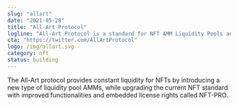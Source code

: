 ```yaml
---
slug: "allart"
date: "2021-05-28"
title: "All-Art Protocol"
logline: "All-Art Protocol is a standard for NFT AMM Liquidity Pools and NFTs."
cta: "https://twitter.com/AllArtProtocol"
logo: /img/allart.svg
category: nft
status: building
---
```


The All-Art protocol provides constant liquidity for NFTs by introducing a new type of liquidity pool AMMs, while upgrading the current NFT standard with improved functionalities and embedded license rights called NFT-PRO.
